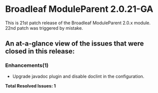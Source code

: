 # Broadleaf ModuleParent 2.0.21-GA

This is 21st patch release of the Broadleaf ModuleParent 2.0.x module. 22nd patch was triggered by mistake.

## An at-a-glance view of the issues that were closed in this release:


### Enhancements(1)
- Upgrade javadoc plugin and disable doclint in the configuration.


**Total Resolved Issues: 1**

